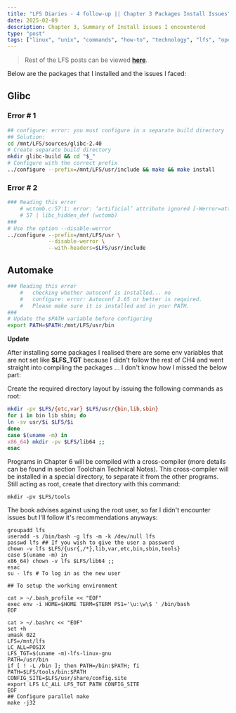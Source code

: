 ```yaml
---
title: "LFS Diaries - 4 follow-up || Chapter 3 Packages Install Issues"
date: 2025-02-09  
description: Chapter 3, Summary of Install issues I encountered
type: "post"  
tags: ["linux", "unix", "commands", "how-to", "technology", "lfs", "operating systems", "kernel"]
---
```


> Rest of the LFS posts can be viewed [**here**](https://techwebunraveled.xyz/tags/lfs/).

Below are the packages that I installed and the issues I faced:

## Glibc

### Error # 1 

```bash
## configure: error: you must configure in a separate build directory
## Solution: 
cd /mnt/LFS/sources/glibc-2.40
# Create separate build directory
mkdir glibc-build && cd "$_"
# Configure with the correct prefix
../configure --prefix=/mnt/LFS/usr/include && make && make install
```
### Error # 2

```bash
### Reading this error
    # wctomb.c:57:1: error: ‘artificial’ attribute ignored [-Werror=attributes]
    # 57 | libc_hidden_def (wctomb)
###
# Use the option --disable-werror
../configure --prefix=/mnt/LFS/usr \
             --disable-werror \
             --with-headers=$LFS/usr/include
```

## Automake

```bash
### Reading this error
    #   checking whether autoconf is installed... no
    #   configure: error: Autoconf 2.65 or better is required.
    #   Please make sure it is installed and in your PATH.
###
# Update the $PATH variable before configuring
export PATH=$PATH:/mnt/LFS/usr/bin
```

**Update**

After installing some packages I realised there are some env variables that are not set like **$LFS_TGT** because I didn't follow the rest of CH4 and went straight into compiling the packages ... I don't know how I missed the below part:

Create the required directory layout by issuing the following commands as root:

```bash
mkdir -pv $LFS/{etc,var} $LFS/usr/{bin,lib,sbin}
for i in bin lib sbin; do
ln -sv usr/$i $LFS/$i
done
case $(uname -m) in
x86_64) mkdir -pv $LFS/lib64 ;;
esac
```

Programs in Chapter 6 will be compiled with a cross-compiler (more details can be found in section Toolchain Technical Notes). This cross-compiler will be installed in a special directory, to separate it from the other programs. Still acting as root, create that directory with this command:

```
mkdir -pv $LFS/tools
```

The book advises against using the root user, so far I didn't encounter issues but I'll follow it's recommendations anyways:

```
groupadd lfs
useradd -s /bin/bash -g lfs -m -k /dev/null lfs
passwd lfs ## If you wish to give the user a password
chown -v lfs $LFS/{usr{,/*},lib,var,etc,bin,sbin,tools}
case $(uname -m) in
x86_64) chown -v lfs $LFS/lib64 ;;
esac  
su - lfs # To log in as the new user  

## To setup the working environment

cat > ~/.bash_profile << "EOF"
exec env -i HOME=$HOME TERM=$TERM PS1='\u:\w\$ ' /bin/bash
EOF

cat > ~/.bashrc << "EOF"
set +h
umask 022
LFS=/mnt/lfs
LC_ALL=POSIX
LFS_TGT=$(uname -m)-lfs-linux-gnu
PATH=/usr/bin
if [ ! -L /bin ]; then PATH=/bin:$PATH; fi
PATH=$LFS/tools/bin:$PATH
CONFIG_SITE=$LFS/usr/share/config.site
export LFS LC_ALL LFS_TGT PATH CONFIG_SITE
EOF
## Configure parallel make
make -j32

```